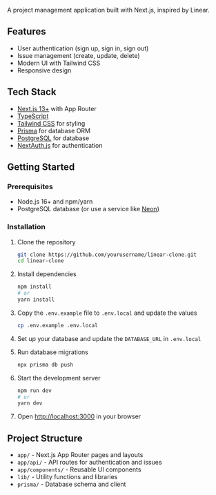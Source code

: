 A project management application built with Next.js, inspired by Linear.

## Features

- User authentication (sign up, sign in, sign out)
- Issue management (create, update, delete)
- Modern UI with Tailwind CSS
- Responsive design

## Tech Stack

- [Next.js 13+](https://nextjs.org/) with App Router
- [TypeScript](https://www.typescriptlang.org/)
- [Tailwind CSS](https://tailwindcss.com/) for styling
- [Prisma](https://www.prisma.io/) for database ORM
- [PostgreSQL](https://www.postgresql.org/) for database
- [NextAuth.js](https://next-auth.js.org/) for authentication

## Getting Started

### Prerequisites

- Node.js 16+ and npm/yarn
- PostgreSQL database (or use a service like [Neon](https://neon.tech/))

### Installation

1. Clone the repository

   ```bash
   git clone https://github.com/yourusername/linear-clone.git
   cd linear-clone
   ```

2. Install dependencies

   ```bash
   npm install
   # or
   yarn install
   ```

3. Copy the `.env.example` file to `.env.local` and update the values

   ```bash
   cp .env.example .env.local
   ```

4. Set up your database and update the `DATABASE_URL` in `.env.local`

5. Run database migrations

   ```bash
   npx prisma db push
   ```

6. Start the development server

   ```bash
   npm run dev
   # or
   yarn dev
   ```

7. Open [http://localhost:3000](http://localhost:3000) in your browser

## Project Structure

- `app/` - Next.js App Router pages and layouts
- `app/api/` - API routes for authentication and issues
- `app/components/` - Reusable UI components
- `lib/` - Utility functions and libraries
- `prisma/` - Database schema and client

